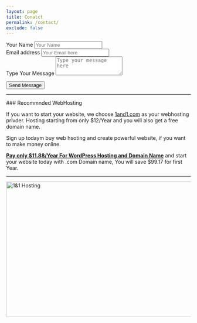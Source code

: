 ```yaml
---
layout: page
title: Conatct
permalink: /contact/
exclude: false
---
```


<form action="https://getsimpleform.com/messages?form_api_token=b94afee045dc6ee60a4e5e724b325b6e" method="post">
  <!-- the redirect_to is optional, the form will redirect to the referrer on submission -->

  <input type='hidden' name='redirect_to' value='http://bootstraptutorialhub.com/thanks.html' />
  <!-- all your input fields here.... -->

  <div class="form-group">
    <label for="senderName">Your Name</label>
    <input type="text" name="name" class="form-control" id="senderName" placeholder="Your Name">
  </div>

  <div class="form-group">
    <label for="senderEmail">Email address</label>
    <input type="email" name="email" class="form-control" id="senderEmail" placeholder="Your Email here">
  </div>
  <div class="form-group">
  <label for="senderEmail">Type Your Message</label>
    <textarea name="message" class="form-control" rows="3" placeholder="Type your message here"></textarea>
  </div>
  
  <button type="submit" class="btn btn-default">Send Message</button>
</form>

<hr>
### Recommnded WebHosting

If you want to start your website, we choose [1and1.com](http://www.dpbolvw.net/click-8100168-10911706-1477923087000) as your webhosting privder. Hosting starting from only $12/Year and you will also get a free domain name.

Sign up todaym buy web hsoting and create powerful website, if you want to make money online.

<strong><a href="1and1.com" rel="nofollow" onmousedown="this.href='http://www.dpbolvw.net/click-8100168-10911706-1477923087000';">Pay only $11.88/Year For WordPress Hosting and Domain Name</a></strong> and start your website today with .com Domain name, You will save $99.17 for first Year.
  
---

<a href="http://www.jdoqocy.com/click-8100168-10400659-1477924485000" target="_top">
<img src="http://www.lduhtrp.net/image-8100168-10400659-1477924485000" width="760" height="370" alt="1&1 Hosting" border="0"/></a>